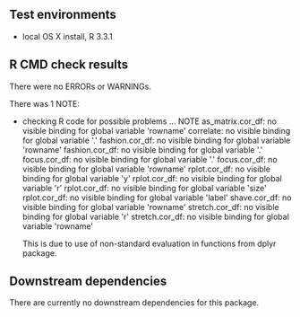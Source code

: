 ## Test environments
* local OS X install, R 3.3.1

## R CMD check results
There were no ERRORs or WARNINGs. 

There was 1 NOTE:

* checking R code for possible problems ... NOTE
  as_matrix.cor_df: no visible binding for global variable 'rowname'
  correlate: no visible binding for global variable '.'
  fashion.cor_df: no visible binding for global variable 'rowname'
  fashion.cor_df: no visible binding for global variable '.'
  focus.cor_df: no visible binding for global variable '.'
  focus.cor_df: no visible binding for global variable 'rowname'
  rplot.cor_df: no visible binding for global variable 'y'
  rplot.cor_df: no visible binding for global variable 'r'
  rplot.cor_df: no visible binding for global variable 'size'
  rplot.cor_df: no visible binding for global variable 'label'
  shave.cor_df: no visible binding for global variable 'rowname'
  stretch.cor_df: no visible binding for global variable 'r'
  stretch.cor_df: no visible binding for global variable 'rowname'
  
  This is due to use of non-standard evaluation in functions from dplyr package.

## Downstream dependencies

There are currently no downstream dependencies for this package.
